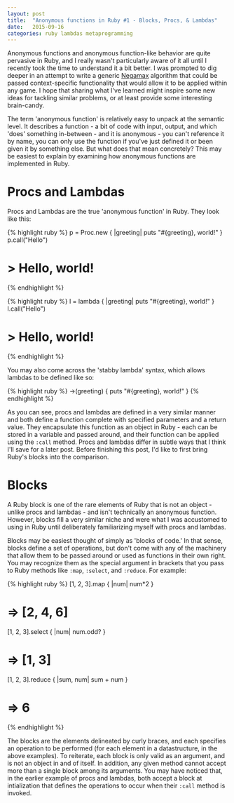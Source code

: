 ```yaml
---
layout: post
title:  "Anonymous functions in Ruby #1 - Blocks, Procs, & Lambdas"
date:   2015-09-16
categories: ruby lambdas metaprogramming
---
```

Anonymous functions and anonymous function-like behavior are quite pervasive in Ruby, and I really wasn't particularly aware of it all until I recently took the time to understand it a bit better. I was prompted to dig deeper in an attempt to write a generic [Negamax](https://en.wikipedia.org/wiki/Negamax) algorithm that could be passed context-specific functionality that would allow it to be applied within any game. I hope that sharing what I've learned might inspire some new ideas for tackling similar problems, or at least provide some interesting brain-candy.

The term 'anonymous function' is relatively easy to unpack at the semantic level. It describes a function - a bit of code with input, output, and which 'does' something in-between - and it is anonymous - you can't reference it by name, you can only use the function if you've just defined it or been given it by something else. But what does that mean concretely? This may be easiest to explain by examining how anonymous functions are implemented in Ruby.

# Procs and Lambdas

Procs and Lambdas are the true 'anonymous function' in Ruby. They look like this:

{% highlight ruby %}
p = Proc.new { |greeting| puts "#{greeting}, world!" }
p.call("Hello")
# > Hello, world!
{% endhighlight %}

{% highlight ruby %}
l = lambda { |greeting| puts "#{greeting}, world!" }
l.call("Hello")
# > Hello, world!
{% endhighlight %}

You may also come across the 'stabby lambda' syntax, which allows lambdas to be defined like so:

{% highlight ruby %}
->(greeting) { puts "#{greeting}, world!" }
{% endhighlight %}

As you can see, procs and lambdas are defined in a very similar manner and both define a function complete with specified parameters and a return value. They encapsulate this function as an object in Ruby - each can be stored in a variable and passed around, and their function can be applied using the ```:call``` method. Procs and lambdas differ in subtle ways that I think I'll save for a later post. Before finishing this post, I'd like to first bring Ruby's blocks into the comparison.

# Blocks

A Ruby block is one of the rare elements of Ruby that is not an object - unlike procs and lambdas - and isn't technically an anonymous function. However, blocks fill a very similar niche and were what I was accustomed to using in Ruby until deliberately familiarizing myself with procs and lambdas.

Blocks may be easiest thought of simply as 'blocks of code.' In that sense, blocks define a set of operations, but don't come with any of the machinery that allow them to be passed around or used as functions in their own right. You may recognize them as the special argument in brackets that you pass to Ruby methods like ```:map```, ```:select```, and ```:reduce```. For example:

{% highlight ruby %}
[1, 2, 3].map { |num| num*2 }
# => [2, 4, 6]

[1, 2, 3].select { |num| num.odd? }
# => [1, 3]

[1, 2, 3].reduce { |sum, num| sum + num }
# => 6
{% endhighlight %}

The blocks are the elements delineated by curly braces, and each specifies an operation to be performed (for each element in a datastructure, in the above examples). To reiterate, each block is only valid as an argument, and is not an object in and of itself. In addition, any given method cannot accept more than a single block among its arguments. You may have noticed that, in the earlier example of procs and lambdas, both accept a block at intialization that defines the operations to occur when their ```:call``` method is invoked.